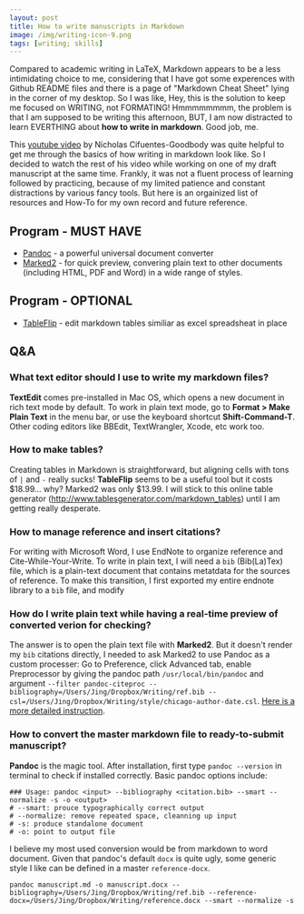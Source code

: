 ```yaml
---
layout: post
title: How to write manuscripts in Markdown
image: /img/writing-icon-9.png
tags: [writing; skills]
---
```


Compared to academic writing in LaTeX, Markdown appears to be a less intimidating choice to me, considering that I have got some experences with Github README files and there is a page of "Markdown Cheat Sheet" lying in the corner of my desktop. So I was like, Hey, this is the solution to keep me focused on WRITING, not FORMATING! Hmmmmmmmm, the problem is that I am supposed to be writing this afternoon, BUT, I am now distracted to learn EVERTHING about **how to write in markdown**. Good job, me.

This [youtube video](https://www.youtube.com/watch?v=hpAJMSS8pvs&t=57s) by Nicholas Cifuentes-Goodbody was quite helpful to get me through the basics of how writing in markdown look like. So I decided to watch the rest of his video while working on one of my draft manuscript at the same time. Frankly, it was not a fluent process of learning followed by practicing, because of my limited patience and constant distractions by various fancy tools. But here is an orgainized list of resources and How-To for my own record and future reference. 

## Program - MUST HAVE
* [Pandoc](http://pandoc.org) - a powerful universal document converter
* [Marked2](http://marked2app.com) - for quick preview, convering plain text to other documents (including HTML, PDF and Word) in a wide range of styles.

## Program - OPTIONAL
* [TableFlip](http://tableflipapp.com) - edit markdown tables similiar as excel spreadsheat in place

## Q&A

### What text editor should I use to write my markdown files? 
**TextEdit** comes pre-installed in Mac OS, which opens a new document in rich text mode by default. To work in plain text mode, go to **Format > Make Plain Text** in the menu bar, or use the keyboard shortcut **Shift-Command-T**. Other coding editors like BBEdit, TextWrangler, Xcode, etc work too.

### How to make tables?
Creating tables in Markdown is straightforward, but aligning cells with tons of  `|` and `-` really sucks! **TableFlip** seems to be a useful tool but it costs $18.99... why? Marked2 was only $13.99. I will stick to this online table generator (http://www.tablesgenerator.com/markdown_tables) until I am getting really desperate. 

### How to manage reference and insert citations?
For writing with Microsoft Word, I use EndNote to organize reference and Cite-While-Your-Write. To write in plain text, I will need a `bib` (Bib(La)Tex) file, which is a plain-text document that contains metatdata for the sources of reference. To make this transition, I first exported my entire endnote library to a `bib` file, and modify 

### How do I write plain text while having a real-time preview of converted verion for checking? 
The answer is to open the plain text file with **Marked2**. But it doesn't render my `bib` citations directly, I needed to ask Marked2 to use Pandoc as a custom processer: Go to Preference, click Advanced tab, enable Preprocessor by giving the pandoc path `/usr/local/bin/pandoc` and argument `--filter pandoc-citeproc --bibliography=/Users/Jing/Dropbox/Writing/ref.bib --csl=/Users/Jing/Dropbox/Writing/style/chicago-author-date.csl`. [Here is a more detailed instruction](http://verifyandrepair.com/04-13-2016/citations-export-preview/).

### How to convert the master markdown file to ready-to-submit manuscript?
**Pandoc** is the magic tool. After installation, first type `pandoc --version` in terminal to check if installed correctly. Basic pandoc options include:

    ### Usage: pandoc <input> --bibliography <citation.bib> --smart --normalize -s -o <output>
    # --smart: prouce typographically correct output 
    # --normalize: remove repeated space, cleanning up input
    # -s: produce standalone document
    # -o: point to output file

I believe my most used conversion would be from markdown to word document. Given that pandoc's default `docx` is quite ugly, some generic style I like can be defined in a master `reference-docx`.

    pandoc manuscript.md -o manuscript.docx --bibliography=/Users/Jing/Dropbox/Writing/ref.bib --reference-docx=/Users/Jing/Dropbox/Writing/reference.docx --smart --normalize -s 





